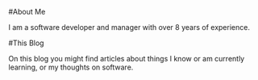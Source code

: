 #About Me

I am a software developer and manager with over 8 years of experience.

#This Blog

On this blog you might find articles about things I know or am currently learning, or my thoughts on software.
